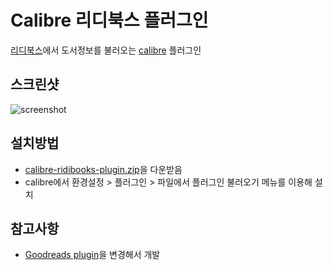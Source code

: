 # Calibre 리디북스 플러그인

[리디북스](http://ridibooks.com)에서 도서정보를 불러오는 [calibre](https://github.com/kovidgoyal/calibre) 플러그인

## 스크린샷
![screenshot](/../screenshots/screenshot1.png?raw=true)

## 설치방법
- [calibre-ridibooks-plugin.zip](http://github.com/hkjinlee/calibre-ridibooks-plugin/raw/master/bin/calibre-ridibooks-plugin.zip)을 다운받음
- calibre에서 환경설정 > 플러그인 > 파일에서 플러그인 불러오기 메뉴를 이용해 설치

## 참고사항
- [Goodreads plugin](http://www.mobileread.com/forums/showthread.php?t=130638)을 변경해서 개발

